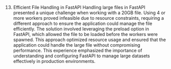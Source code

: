 13. Efficient File Handling in FastAPI
Handling large files in FastAPI presented a unique challenge when working with a 20GB file. Using 4 or more workers proved infeasible due to resource constraints, requiring a different approach to ensure the application could manage the file efficiently. The solution involved leveraging the preload option in FastAPI, which allowed the file to be loaded before the workers were spawned. This approach optimized resource usage and ensured that the application could handle the large file without compromising performance. This experience emphasized the importance of understanding and configuring FastAPI to manage large datasets effectively in production environments.
